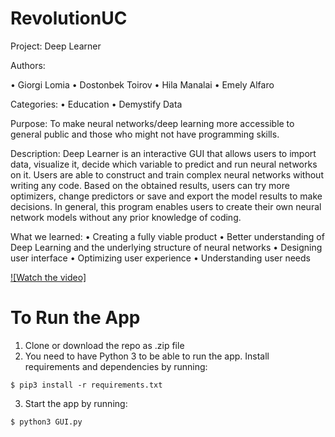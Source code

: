 # RevolutionUC

Project: Deep Learner

Authors: 

•	Giorgi Lomia
•	Dostonbek Toirov
•	Hila Manalai
•	Emely Alfaro
     
Categories:
•	Education
•	Demystify Data

Purpose: 
To make neural networks/deep learning more accessible to general public and those who might not have programming skills.

Description:
Deep Learner is an interactive GUI that allows users to import data, visualize it, decide which variable to predict and run neural networks on it. Users are able to construct and train complex neural networks without writing any code. Based on the obtained results, users can try more optimizers, change predictors or save and export the model results to make decisions. 
In general, this program enables users to create their own neural network models without any prior knowledge of coding.

What we learned:
•	Creating a fully viable product
•	Better understanding of Deep Learning and the underlying structure of neural networks
•	Designing user interface
•	Optimizing user experience 
•	Understanding user needs

[![Watch the video]](https://youtu.be/vt5fpE0bzSY)
# To Run the App

1. Clone or download the repo as .zip file
2. You need to have Python 3 to be able to run the app. Install requirements and dependencies by running:
```
$ pip3 install -r requirements.txt
```
3. Start the app by running:
```
$ python3 GUI.py
```
